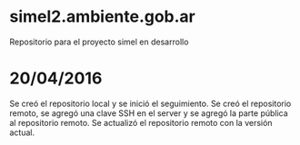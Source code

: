 # simel2.ambiente.gob.ar
Repositorio para el proyecto simel en desarrollo

# 20/04/2016
Se creó el repositorio local y se inició el seguimiento.
Se creó el repositorio remoto, se agregó una clave SSH en el server y se agregó la parte pública al repositorio remoto.
Se actualizó el repositorio remoto con la versión actual.

